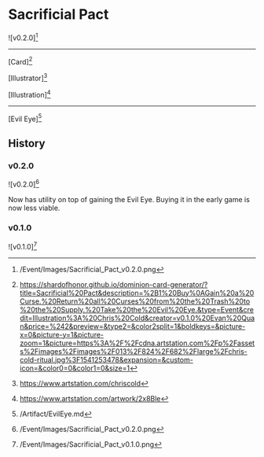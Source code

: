 # Sacrificial Pact

![v0.2.0][^v0.2.0]

---

[Card][^Card]

[Illustrator][^Illustrator]

[Illustration][^Illustration]

---

[Evil Eye][^Evil Eye]

## History

### v0.2.0

![v0.2.0][^v0.2.0]

Now has utility on top of gaining the Evil Eye. Buying it in the early game
is now less viable.

### v0.1.0

![v0.1.0][^v0.1.0]

[^v0.1.0]: /Event/Images/Sacrificial_Pact_v0.1.0.png
[^v0.2.0]: /Event/Images/Sacrificial_Pact_v0.2.0.png
[^Evil Eye]: /Artifact/EvilEye.md
[^Card]: https://shardofhonor.github.io/dominion-card-generator/?title=Sacrificial%20Pact&description=%2B1%20Buy%0AGain%20a%20Curse.%20Return%20all%20Curses%20from%20the%20Trash%20to%20the%20Supply.%20Take%20the%20Evil%20Eye.&type=Event&credit=Illustration%3A%20Chris%20Cold&creator=v0.1.0%20Evan%20Quan&price=%242&preview=&type2=&color2split=1&boldkeys=&picture-x=0&picture-y=1&picture-zoom=1&picture=https%3A%2F%2Fcdna.artstation.com%2Fp%2Fassets%2Fimages%2Fimages%2F013%2F824%2F682%2Flarge%2Fchris-cold-ritual.jpg%3F1541253478&expansion=&custom-icon=&color0=0&color1=0&size=1
[^Illustrator]: https://www.artstation.com/chriscold
[^Illustration]: https://www.artstation.com/artwork/2x8Ble
